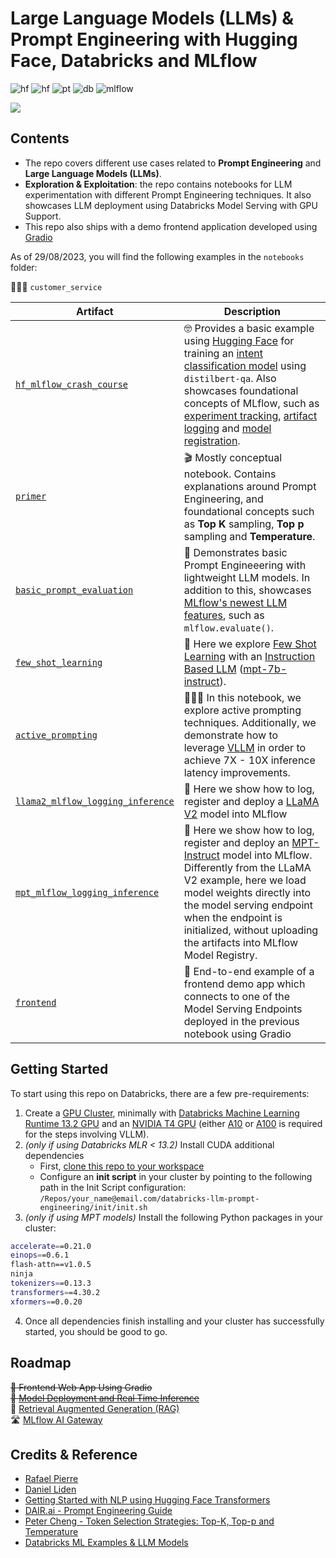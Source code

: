 # Large Language Models (LLMs) & Prompt Engineering with Hugging Face, Databricks and MLflow

![hf](https://img.shields.io/badge/%F0%9F%A4%97%20Hugging%20Face-MPT-red?style=for-the-badge) ![hf](https://img.shields.io/badge/%F0%9F%A4%97%20Hugging%20Face-LLAMA2-Blue?style=for-the-badge) ![pt](https://img.shields.io/badge/PyTorch-EE4C2C?style=for-the-badge&logo=pytorch&logoColor=white) ![db](https://camo.githubusercontent.com/bf9d06ea392c793c80e66ab19c3ef8a86cf9287ab2aa8fc7b2662d8cdcb7c8c0/68747470733a2f2f696d672e736869656c64732e696f2f62616467652f44617461627269636b732d4646333632312e7376673f7374796c653d666f722d7468652d6261646765266c6f676f3d44617461627269636b73266c6f676f436f6c6f723d7768697465) ![mlflow](https://img.shields.io/badge/mlflow-%23d9ead3.svg?style=for-the-badge&logo=numpy&logoColor=blue)

<img src="https://llmshowto.com/images/db_prompt_engineering.png" />

## Contents

* The repo covers different use cases related to **Prompt Engineering** and **Large Language Models (LLMs)**.
* **Exploration & Exploitation**: the repo contains notebooks for LLM experimentation with different Prompt Engineering techniques. It also showcases LLM deployment using Databricks Model Serving with GPU Support.
* This repo also ships with a demo frontend application developed using [Gradio](https://www.gradio.app/)

As of 29/08/2023, you will find the following examples in the `notebooks` folder:

🙋🏻‍♂️ `customer_service`

| Artifact            | Description                                                                                                                                                                                                                                                                                                                                                                                                                                                                                        |
|---------------------------------|----------------------------------------------------------------------------------------------------------------------------------------------------------------------------------------------------------------------------------------------------------------------------------------------------------------------------------------------------------------------------------------------------------------------------------------------------------------------------------------------------|
| [`hf_mlflow_crash_course`](https://github.com/rafaelvp-db/databricks-llm-prompt-engineering/blob/main/notebooks/customer_service/00_hf_mlflow_crash_course.py)   | 🤓 Provides a basic example using [Hugging Face](https://huggingface.co/) for training an [intent classification model](https://research.aimultiple.com/intent-classification/) using `distilbert-qa`. Also showcases foundational concepts of MLflow, such as [experiment tracking](https://mlflow.org/docs/latest/tracking.html), [artifact logging](https://mlflow.org/docs/latest/python_api/mlflow.artifacts.html) and [model registration](https://mlflow.org/docs/latest/model-registry.html). |
| [`primer`](https://github.com/rafaelvp-db/databricks-llm-prompt-engineering/blob/main/notebooks/customer_service/01_primer.py)                   | 🎬 Mostly conceptual notebook. Contains explanations around Prompt Engineering, and foundational concepts such as **Top K** sampling, **Top p** sampling and **Temperature**.                                                                                                                                                                                                                                                                                                                         |
| [`basic_prompt_evaluation`](https://github.com/rafaelvp-db/databricks-llm-prompt-engineering/blob/main/notebooks/customer_service/02_basic_prompting_evaluation.py)            | 🧪  Demonstrates basic Prompt Engineeering with lightweight LLM models. In addition to this, showcases [MLflow's newest LLM features](https://www.databricks.com/blog/announcing-mlflow-24-llmops-tools-robust-model-evaluation), such as `mlflow.evaluate()`.                                                                                                                                                                                                                                         |
| [`few_shot_learning`](https://github.com/rafaelvp-db/databricks-llm-prompt-engineering/blob/main/notebooks/customer_service/03_few_shot_learning.py)        | 💉 Here we explore [Few Shot Learning](https://blog.paperspace.com/few-shot-learning/) with an [Instruction Based LLM](https://blog.gopenai.com/an-introduction-to-base-and-instruction-tuned-large-language-models-8de102c785a6) ([mpt-7b-instruct](https://huggingface.co/mosaicml/mpt-7b-instruct)).                                                                                                                                                                                               |
| [`active_prompting`](https://github.com/rafaelvp-db/databricks-llm-prompt-engineering/blob/main/notebooks/customer_service/04_active_prompting_cot.py)       | 🏃🏻‍♂️ In this notebook, we explore active prompting techniques. Additionally, we demonstrate how to leverage [VLLM](https://vllm.readthedocs.io/en/latest/) in order to achieve 7X - 10X inference latency improvements.                                                                                                                                                                                                                                                                                  |
| [`llama2_mlflow_logging_inference`](https://github.com/rafaelvp-db/databricks-llm-prompt-engineering/blob/main/notebooks/customer_service/05_llama2-7b-chat_deploy.py)       | 🚀 Here we show how to log, register and deploy a [LLaMA V2](https://huggingface.co/docs/transformers/main/model_doc/llama2) model into MLflow                                                                                                                                                                                                                                                                                  |
| [`mpt_mlflow_logging_inference`](https://github.com/rafaelvp-db/databricks-llm-prompt-engineering/blob/main/notebooks/customer_service/06_mpt_deploy.py)       | 🚀 Here we show how to log, register and deploy an [MPT-Instruct](https://huggingface.co/docs/transformers/main/model_doc/mpt) model into MLflow. Differently from the LLaMA V2 example, here we load model weights directly into the model serving endpoint when the endpoint is initialized, without uploading the artifacts into MLflow Model Registry.                                                                                                                                                                                                                                                                                  |
| [`frontend`](https://github.com/rafaelvp-db/databricks-llm-prompt-engineering/tree/main/frontend)       | 🎨 End-to-end example of a frontend demo app which connects to one of the Model Serving Endpoints deployed in the previous notebook using Gradio                                                                                                                                                                                                                                                                                  |


## Getting Started

To start using this repo on Databricks, there are a few pre-requirements:

1. Create a [GPU Cluster](https://learn.microsoft.com/en-us/azure/databricks/clusters/gpu), minimally with [Databricks Machine Learning Runtime 13.2 GPU](https://docs.databricks.com/en/release-notes/runtime/13.2ml.html) and an [NVIDIA T4 GPU](https://www.nvidia.com/en-us/data-center/tesla-t4/) (either [A10](https://www.nvidia.com/en-us/data-center/products/a10-gpu/) or [A100](https://www.nvidia.com/en-us/data-center/a100/) is required for the steps involving VLLM).
2. *(only if using Databricks MLR < 13.2)* Install CUDA additional dependencies
   * First, [clone this repo to your workspace](https://docs.databricks.com/en/repos/index.html)
   * Configure an **init script** in your cluster by pointing to the following path in the Init Script configuration: `/Repos/your_name@email.com/databricks-llm-prompt-engineering/init/init.sh`
4. *(only if using MPT models)* Install the following Python packages in your cluster:
```bash
accelerate==0.21.0
einops==0.6.1
flash-attn==v1.0.5
ninja
tokenizers==0.13.3
transformers==4.30.2
xformers==0.0.20
```
4. Once all dependencies finish installing and your cluster has successfully started, you should be good to go.
   
## Roadmap

~~🎨 Frontend Web App Using Gradio~~
<br/>
~~🚀 [Model Deployment and Real Time Inference](https://docs.databricks.com/en/machine-learning/model-serving/index.html)~~
</br>
🔎 [Retrieval Augmented Generation (RAG)](https://www.promptingguide.ai/techniques/rag)
</br>
🛣️ [MLflow AI Gateway](https://mlflow.org/docs/latest/gateway/index.html)

## Credits & Reference

* [Rafael Pierre](https://github.com/rafaelvp-db)
* [Daniel Liden](https://github.com/djliden)
* [Getting Started with NLP using Hugging Face Transformers](https://www.databricks.com/blog/2023/02/06/getting-started-nlp-using-hugging-face-transformers-pipelines.html)
* [DAIR.ai - Prompt Engineering Guide](https://www.promptingguide.ai/)
* [Peter Cheng - Token Selection Strategies: Top-K, Top-p and Temperature](https://peterchng.com/blog/2023/05/02/token-selection-strategies-top-k-top-p-and-temperature/)
* [Databricks ML Examples & LLM Models](https://github.com/databricks/databricks-ml-examples)
